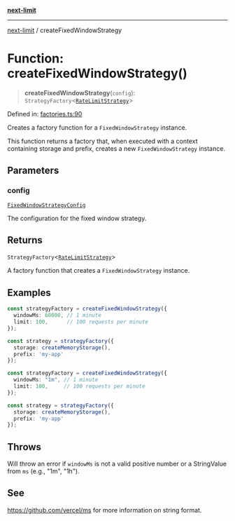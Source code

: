 [**next-limit**](../README.md)

***

[next-limit](../README.md) / createFixedWindowStrategy

# Function: createFixedWindowStrategy()

> **createFixedWindowStrategy**(`config`): `StrategyFactory`\<[`RateLimitStrategy`](../interfaces/RateLimitStrategy.md)\>

Defined in: [factories.ts:90](https://github.com/saoudi-h/next-limit/blob/58a6c1402186f63b5f3eecaed63a277351987cb7/src/factories.ts#L90)

Creates a factory function for a `FixedWindowStrategy` instance.

This function returns a factory that, when executed with a context containing
storage and prefix, creates a new `FixedWindowStrategy` instance.

## Parameters

### config

[`FixedWindowStrategyConfig`](../interfaces/FixedWindowStrategyConfig.md)

The configuration for the fixed window strategy.

## Returns

`StrategyFactory`\<[`RateLimitStrategy`](../interfaces/RateLimitStrategy.md)\>

A factory function that creates a `FixedWindowStrategy` instance.

## Examples

```typescript
const strategyFactory = createFixedWindowStrategy({
  windowMs: 60000, // 1 minute
  limit: 100,      // 100 requests per minute
});

const strategy = strategyFactory({
  storage: createMemoryStorage(),
  prefix: 'my-app'
});
```

```typescript
const strategyFactory = createFixedWindowStrategy({
  windowMs: "1m", // 1 minute
  limit: 100,     // 100 requests per minute
});

const strategy = strategyFactory({
  storage: createMemoryStorage(),
  prefix: 'my-app'
});
```

## Throws

Will throw an error if `windowMs` is not a valid positive number or a StringValue from `ms` (e.g., "1m", "1h").

## See

https://github.com/vercel/ms for more information on string format.
